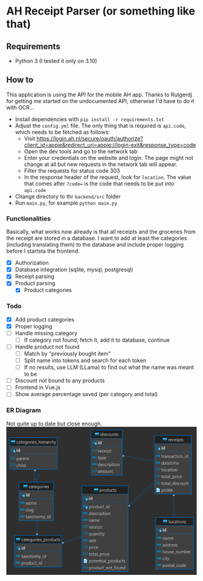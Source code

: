 # AH Receipt Parser (or something like that)

## Requirements

- Python 3 (I tested it only on 3.10)

## How to

This application is using the API for the mobile AH app. Thanks to Rutgerdj for getting me started on the undocumented API, otherwise I'd have to do it with OCR...

- Install dependencies with `pip install -r requirements.txt`
- Adjust the `config.yml` file. The only thing that is required is `api.code`, which needs to be fetched as follows:
  - Visit https://login.ah.nl/secure/oauth/authorize?client_id=appie&redirect_uri=appie://login-exit&response_type=code
  - Open the dev tools and go to the network tab
  - Enter your credentials on the website and login. The page might not change at all but new requests in the network tab will appear.
  - Filter the requests for status code 303
  - In the response header of the request, look for `location`. The value that comes after `?code=` is the code that needs to be put into `api.code`
- Change directory to thr `backend/src` folder
- Run `main.py`, for example `python main.py`

### Functionalities
Basically, what works now already is that all receipts and the groceries from the receipt are stored in a database. I want to add at least the categories (including translating them) to the database and include proper logging before I startsta the frontend.

- [x] Authorization
- [x] Database integration (sqlite, mysql, postgresql)
- [x] Receipt parsing
- [x] Product parsing
  - [x] Product categories

### Todo
- [x] Add product categories
- [x] Proper logging
- [ ] Handle missing category
  - [ ] If category not found, fetch it, add it to database, continue
- [ ] Handle product not found
  - [ ] Match by "previously bought item"
  - [ ] Split name into tokens and search for each token
  - [ ] If no results, use LLM (LLama) to find out what the name was meant to be
- [ ] Discount not bound to any products
- [ ] Frontend in Vue.js
- [ ] Show average percentage saved (per category and total)

### ER Diagram
Not quite up to date but close enough.
![ER Diagram](ER_diagram.png)

